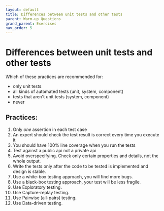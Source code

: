 ```yaml
---
layout: default
title: Differences between unit tests and other tests
parent: Warm-up Questions
grand_parent: Exercises
nav_order: 5
---
```


# Differences between unit tests and other tests

Which of these practices are recommended for:

* only unit tests
* all kinds of automated tests (unit, system, component)
* tests that aren't unit tests (system, component)
* never

## Practices:

1. Only _one_ assertion in each test case
2. An expert should check the test result is correct every time you execute it
3. You should have 100% line coverage when you run the tests
4. Test against a public api not a private api
5. Avoid overspecifying. Check only certain properties and details, not the whole output.
6. Write the tests only after the code to be tested is implemented and design is stable.
7. Use a white-box testing approach, you will find more bugs.
8. Use a black-box testing approach, your test will be less fragile.
9. Use Exploratory testing.
10. Use Capture-replay testing.
11. Use Pairwise (all-pairs) testing.
12. Use Data-driven testing.

